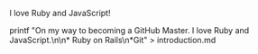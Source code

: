 I love Ruby and JavaScript!

printf "On my way to becoming a GitHub Master. I love Ruby and JavaScript.\n\n* Ruby on Rails\n*Git" > introduction.md